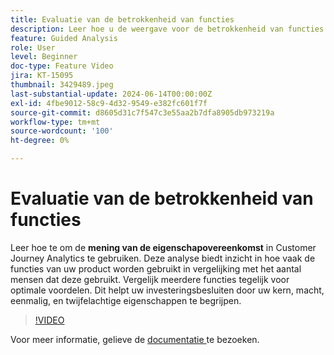```yaml
---
title: Evaluatie van de betrokkenheid van functies
description: Leer hoe u de weergave voor de betrokkenheid van functies in Customer Journey Analytics kunt gebruiken. Deze analyse biedt inzicht in hoe vaak de functies van uw product worden gebruikt in vergelijking met het aantal mensen dat deze gebruikt.
feature: Guided Analysis
role: User
level: Beginner
doc-type: Feature Video
jira: KT-15095
thumbnail: 3429489.jpeg
last-substantial-update: 2024-06-14T00:00:00Z
exl-id: 4fbe9012-58c9-4d32-9549-e382fc601f7f
source-git-commit: d8605d31c7f547c3e55aa2b7dfa8905db973219a
workflow-type: tm+mt
source-wordcount: '100'
ht-degree: 0%

---
```


# Evaluatie van de betrokkenheid van functies

Leer hoe te om de **mening van de eigenschapovereenkomst** in Customer Journey Analytics te gebruiken. Deze analyse biedt inzicht in hoe vaak de functies van uw product worden gebruikt in vergelijking met het aantal mensen dat deze gebruikt. Vergelijk meerdere functies tegelijk voor optimale voordelen. Dit helpt uw investeringsbesluiten door uw kern, macht, eenmalig, en twijfelachtige eigenschappen te begrijpen.

>[!VIDEO](https://video.tv.adobe.com/v/3429489/&learn=on)

Voor meer informatie, gelieve de [ documentatie ](https://experienceleague.adobe.com/en/docs/analytics-platform/using/guided-analysis/feature-matrix/engagement) te bezoeken.
